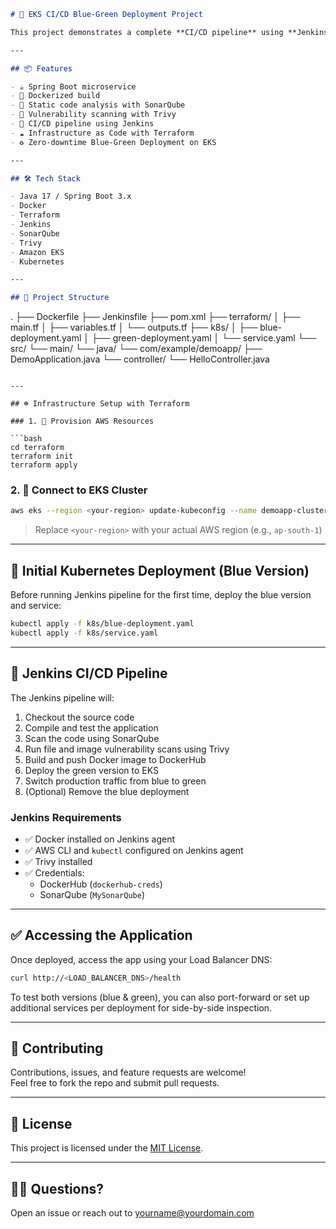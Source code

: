 ```markdown
# 🚀 EKS CI/CD Blue-Green Deployment Project

This project demonstrates a complete **CI/CD pipeline** using **Jenkins**, **Terraform**, **Docker**, **SonarQube**, **Trivy**, and **Amazon EKS**. It features a **Spring Boot** application and implements a **Blue-Green deployment** strategy to minimize downtime during releases.

---

## 📦 Features

- ☕ Spring Boot microservice
- 🐳 Dockerized build
- 🧹 Static code analysis with SonarQube
- 🔐 Vulnerability scanning with Trivy
- 🔁 CI/CD pipeline using Jenkins
- ☁️ Infrastructure as Code with Terraform
- ♻️ Zero-downtime Blue-Green Deployment on EKS

---

## 🛠️ Tech Stack

- Java 17 / Spring Boot 3.x
- Docker
- Terraform
- Jenkins
- SonarQube
- Trivy
- Amazon EKS
- Kubernetes

---

## 📁 Project Structure

```
.
├── Dockerfile
├── Jenkinsfile
├── pom.xml
├── terraform/
│   ├── main.tf
│   ├── variables.tf
│   └── outputs.tf
├── k8s/
│   ├── blue-deployment.yaml
│   ├── green-deployment.yaml
│   └── service.yaml
└── src/
    └── main/
        └── java/
            └── com/example/demoapp/
                ├── DemoApplication.java
                └── controller/
                    └── HelloController.java
```

---

## ☸️ Infrastructure Setup with Terraform

### 1. 🔧 Provision AWS Resources

```bash
cd terraform
terraform init
terraform apply
```

### 2. 📡 Connect to EKS Cluster

```bash
aws eks --region <your-region> update-kubeconfig --name demoapp-cluster
```

> Replace `<your-region>` with your actual AWS region (e.g., `ap-south-1`)

---

## 🚦 Initial Kubernetes Deployment (Blue Version)

Before running Jenkins pipeline for the first time, deploy the blue version and service:

```bash
kubectl apply -f k8s/blue-deployment.yaml
kubectl apply -f k8s/service.yaml
```

---

## 🔁 Jenkins CI/CD Pipeline

The Jenkins pipeline will:

1. Checkout the source code
2. Compile and test the application
3. Scan the code using SonarQube
4. Run file and image vulnerability scans using Trivy
5. Build and push Docker image to DockerHub
6. Deploy the green version to EKS
7. Switch production traffic from blue to green
8. (Optional) Remove the blue deployment

### Jenkins Requirements

- ✅ Docker installed on Jenkins agent
- ✅ AWS CLI and `kubectl` configured on Jenkins agent
- ✅ Trivy installed
- ✅ Credentials:
  - DockerHub (`dockerhub-creds`)
  - SonarQube (`MySonarQube`)

---

## ✅ Accessing the Application

Once deployed, access the app using your Load Balancer DNS:

```bash
curl http://<LOAD_BALANCER_DNS>/health
```

To test both versions (blue & green), you can also port-forward or set up additional services per deployment for side-by-side inspection.

---

## 🤝 Contributing

Contributions, issues, and feature requests are welcome!  
Feel free to fork the repo and submit pull requests.

---

## 📜 License

This project is licensed under the [MIT License](LICENSE).

---

## 🙋‍♂️ Questions?

Open an issue or reach out to [yourname@yourdomain.com](mailto:yourname@yourdomain.com)

```
